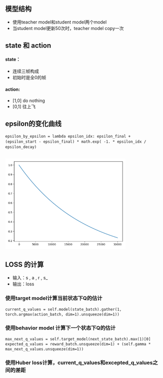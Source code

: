 ## 模型结构
- 使用teacher model和student model两个model
- 当student model更新50次时，teacher model copy一次

## state 和 action
#### state：
- 连续三帧构成
- 初始时是全0的帧
#### action:
- [1,0] do nothing
- [0,1] 往上飞

## epsilon的变化曲线
`epsilon_by_epsilon = lambda epsilon_idx: epsilon_final + (epsilon_start - epsilon_final) * math.exp(
    -1. * epsilon_idx / epsilon_decay)`
## <img src=".\epsilon_curve.png" alt="epsilon_curve" style="zoom: 60%;" />

## LOSS 的计算
- 输入：s , a , r , s_
- 输出：loss
### 使用target model计算当前状态下Q的估计
    current_q_values = self.model(state_batch).gather(1, torch.argmax(action_batch, dim=1).unsqueeze(dim=1))

### 使用behavior model 计算下一个状态下Q的估计
    max_next_q_values = self.target_model(next_state_batch).max(1)[0]
    expected_q_values = reward_batch.unsqueeze(dim=1) + (self.gamma * max_next_q_values.unsqueeze(dim=1))

### 使用Huber loss计算，current_q_values和excepted_q_values之间的差距
    

